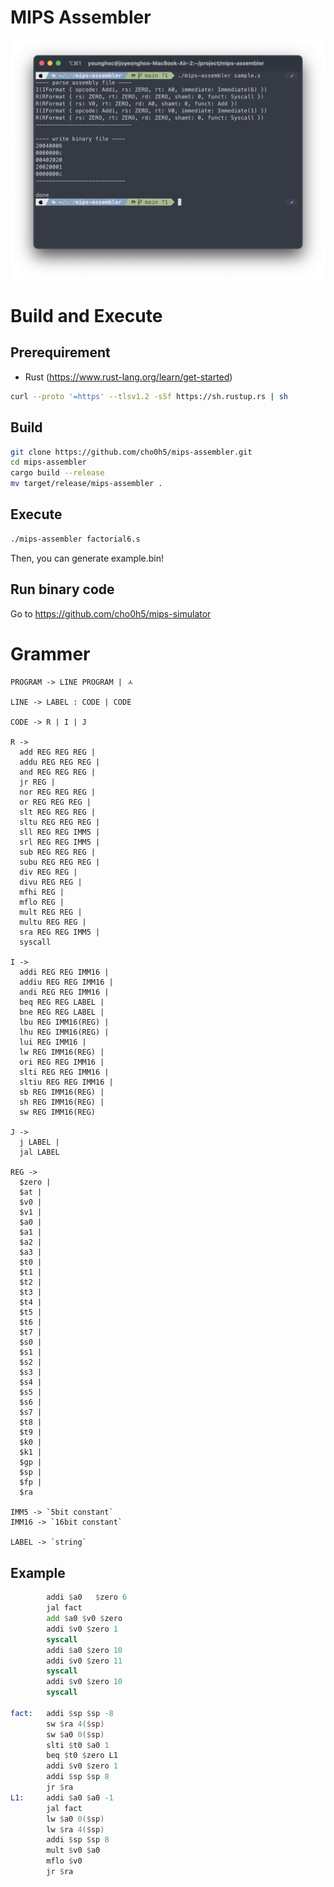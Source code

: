 # MIPS Assembler
![demo image](img/demo.png)

# Build and Execute
## Prerequirement
- Rust (https://www.rust-lang.org/learn/get-started)
```sh
curl --proto '=https' --tlsv1.2 -sSf https://sh.rustup.rs | sh
```
## Build
```sh
git clone https://github.com/cho0h5/mips-assembler.git
cd mips-assembler
cargo build --release
mv target/release/mips-assembler .
```
## Execute
```sh
./mips-assembler factorial6.s
```
Then, you can generate example.bin!
## Run binary code
Go to https://github.com/cho0h5/mips-simulator

# Grammer
```
PROGRAM -> LINE PROGRAM | ㅅ

LINE -> LABEL : CODE | CODE

CODE -> R | I | J

R ->
  add REG REG REG |
  addu REG REG REG |
  and REG REG REG |
  jr REG |
  nor REG REG REG |
  or REG REG REG |
  slt REG REG REG |
  sltu REG REG REG |
  sll REG REG IMM5 |
  srl REG REG IMM5 |
  sub REG REG REG |
  subu REG REG REG |
  div REG REG |
  divu REG REG |
  mfhi REG |
  mflo REG |
  mult REG REG |
  multu REG REG |
  sra REG REG IMM5 |
  syscall

I ->
  addi REG REG IMM16 |
  addiu REG REG IMM16 |
  andi REG REG IMM16 |
  beq REG REG LABEL |
  bne REG REG LABEL |
  lbu REG IMM16(REG) |
  lhu REG IMM16(REG) |
  lui REG IMM16 |
  lw REG IMM16(REG) |
  ori REG REG IMM16 |
  slti REG REG IMM16 |
  sltiu REG REG IMM16 |
  sb REG IMM16(REG) |
  sh REG IMM16(REG) |
  sw REG IMM16(REG)

J ->
  j LABEL |
  jal LABEL

REG ->
  $zero |
  $at |
  $v0 |
  $v1 |
  $a0 |
  $a1 |
  $a2 |
  $a3 |
  $t0 |
  $t1 |
  $t2 |
  $t3 |
  $t4 |
  $t5 |
  $t6 |
  $t7 |
  $s0 |
  $s1 |
  $s2 |
  $s3 |
  $s4 |
  $s5 |
  $s6 |
  $s7 |
  $t8 |
  $t9 |
  $k0 |
  $k1 |
  $gp |
  $sp |
  $fp |
  $ra

IMM5 -> `5bit constant`
IMM16 -> `16bit constant`

LABEL -> `string`
```
## Example
```asm
		addi $a0   $zero 6
		jal fact
		add $a0 $v0 $zero
		addi $v0 $zero 1
		syscall
		addi $a0 $zero 10
		addi $v0 $zero 11
		syscall
		addi $v0 $zero 10
		syscall

fact:	addi $sp $sp -8
		sw $ra 4($sp)
		sw $a0 0($sp)
		slti $t0 $a0 1
		beq $t0 $zero L1
		addi $v0 $zero 1
		addi $sp $sp 8
		jr $ra
L1:		addi $a0 $a0 -1
		jal fact
		lw $a0 0($sp)
		lw $ra 4($sp)
		addi $sp $sp 8
		mult $v0 $a0
		mflo $v0
		jr $ra   
```
